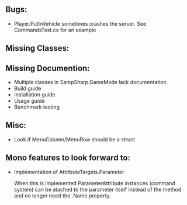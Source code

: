 Bugs:
------

* Player.PutInVehicle sometimes crashes the server. See CommandsTest.cs for an example


Missing Classes:
------

 

Missing Documention:
------

- Multiple classes in SampSharp.GameMode lack documentation
- Build guide
- Installation guide
- Usage guide
- Benchmark testing

Misc:
------

* Look if MenuColumn/MenuRow should be a struct

Mono features to look forward to:
------

* Implementation of AttributeTargets.Parameter

   When this is implemented ParameterAttribute instances (command system) can be atached to the parameter itself instead of the method and no longer need the .Name property.
